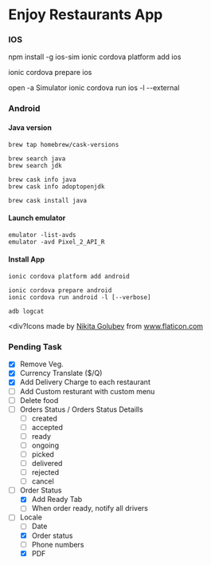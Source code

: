 # Enjoy Restaurants App

### IOS
npm install -g ios-sim
ionic cordova platform add ios

ionic cordova prepare ios

open -a Simulator
ionic cordova run ios -l --external


### Android

#### Java version
```
brew tap homebrew/cask-versions

brew search java 
brew search jdk

brew cask info java
brew cask info adoptopenjdk

brew cask install java
```

#### Launch emulator
```
emulator -list-avds
emulator -avd Pixel_2_API_R
```

#### Install App
```
ionic cordova platform add android

ionic cordova prepare android
ionic cordova run android -l [--verbose]

adb logcat
```

<div?Icons made by <a href="https://www.flaticon.com/authors/nikita-golubev" title="Nikita Golubev">Nikita Golubev</a> from <a href="https://www.flaticon.com/" title="Flaticon">www.flaticon.com</a></div>

### Pending Task
- [x] Remove Veg.
- [x] Currency Translate ($/Q)
- [x] Add Delivery Charge to each restaurant
- [ ] Add Custom resturant with custom menu
- [ ] Delete food
- [ ] Orders Status / Orders Status Detaills
  - [ ] created
  - [ ] accepted
  - [ ] ready
  - [ ] ongoing
  - [ ] picked
  - [ ] delivered
  - [ ] rejected
  - [ ] cancel
- [ ] Order Status
  - [x] Add Ready Tab
  - [ ] When order ready, notify all drivers
- [ ] Locale 
  - [ ] Date
  - [x] Order status 
  - [ ] Phone numbers
  - [x] PDF
